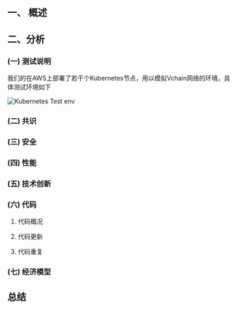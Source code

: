 ##  一、 概述


##  二、分析

### (一) 测试说明

我们的在AWS上部署了若干个Kubernetes节点，用以模拟Vchain网络的环境，具体测试环境如下

![Kubernetes Test env](https://github.com/EVOLABTeam/benchmark/blob/master/result/md/asset/img/Kubernetes%20Test%20env.jpg)

### (二) 共识


### (三) 安全


### (四) 性能


### (五) 技术创新


### (六) 代码

1. 代码概况


2. 代码更新



3. 代码重复


### (七) 经济模型


## 总结


